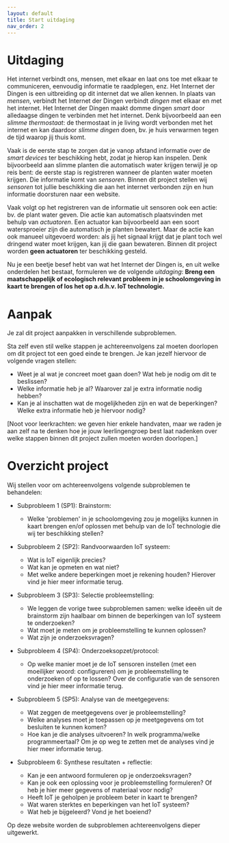 ```yaml
---
layout: default
title: Start uitdaging
nav_order: 2
---
```

# Uitdaging
Het internet verbindt ons, mensen, met elkaar en laat ons toe met elkaar te communiceren, eenvoudig informatie te raadplegen, enz. Het Internet der Dingen is een uitbreiding op dit internet dat we allen kennen.
In plaats van _mensen_, verbindt het Internet der Dingen verbindt _dingen_ met elkaar en met het internet. Het Internet der Dingen maakt domme dingen _smart_ door alledaagse dingen te verbinden met het internet. 
Denk bijvoorbeeld aan een _slimme thermostaat_: de thermostaat in je living wordt verbonden met het internet en kan daardoor _slimme dingen_ doen, 
bv. je huis verwarmen tegen de tijd waarop jij thuis komt. 

Vaak is de eerste stap te zorgen dat je vanop afstand informatie over de _smart devices_ ter beschikking hebt, zodat je hierop kan inspelen. Denk bijvoorbeeld aan slimme planten die automatisch water krijgen terwijl je op reis bent: de eerste stap is registreren wanneer de planten water moeten krijgen. 
Die informatie komt van _sensoren_. Binnen dit project stellen wij _sensoren_ tot jullie beschikking die aan het internet verbonden zijn en hun informatie doorsturen naar een website.

Vaak volgt op het registreren van de informatie uit sensoren ook een actie: bv. de plant water geven. 
Die actie kan automatisch plaatsvinden met behulp van _actuatoren_. Een actuator kan bijvoorbeeld aan een soort watersproeier zijn die automatisch je planten bewatert. 
Maar de actie kan ook manueel uitgevoerd worden: als jij het signaal krijgt dat je plant toch wel dringend water moet krijgen, kan jij die gaan bewateren.
Binnen dit project worden __geen actuatoren__ ter beschikking gesteld. 

Nu je een beetje besef hebt van wat het Internet der Dingen is, en uit welke onderdelen het bestaat, formuleren we de volgende _uitdaging_:
__Breng een maatschappelijk of ecologisch relevant probleem in je schoolomgeving in kaart te brengen of los het op a.d.h.v. IoT technologie.__

# Aanpak

Je zal dit project aanpakken in verschillende subproblemen. 

Sta zelf even stil welke stappen je achtereenvolgens zal moeten doorlopen om dit project tot een goed einde te brengen.
Je kan jezelf hiervoor de volgende vragen stellen:
- Weet je al wat je concreet moet gaan doen? Wat heb je nodig om dit te beslissen?
- Welke informatie heb je al? Waarover zal je extra informatie nodig hebben?
- Kan je al inschatten wat de mogelijkheden zijn en wat de beperkingen? Welke extra informatie heb je hiervoor nodig?

\[Noot voor leerkrachten: we geven hier enkele handvaten, maar we raden je aan zelf na te denken hoe je jouw leerlingengroep best laat nadenken over welke stappen binnen dit project zullen moeten worden doorlopen.\]

# Overzicht project

Wij stellen voor om achtereenvolgens volgende subproblemen te behandelen:

* Subprobleem 1 (SP1): Brainstorm: 
    * Welke 'problemen' in je schoolomgeving zou je mogelijks kunnen in kaart brengen en/of oplossen met behulp van de IoT technologie die wij ter beschikking stellen?

* Subprobleem 2 (SP2): Randvoorwaarden IoT systeem: 
    * Wat is IoT eigenlijk precies? 
    * Wat kan je opmeten en wat niet? 
    * Met welke andere beperkingen moet je rekening houden?
    Hierover vind je hier meer informatie terug.

* Subprobleem 3 (SP3): Selectie probleemstelling:
    * We leggen de vorige twee subproblemen samen: welke ideeën uit de brainstorm zijn haalbaar om binnen de beperkingen van IoT systeem te onderzoeken?
    * Wat moet je meten om je probleemstelling te kunnen oplossen?
    * Wat zijn je onderzoeksvragen?

* Subprobleem 4 (SP4): Onderzoeksopzet/protocol:
    * Op welke manier moet je de IoT sensoren instellen (met een moeilijker woord: configureren) om je probleemstelling te onderzoeken of op te lossen?
    Over de configuratie van de sensoren vind je hier meer informatie terug.

* Subprobleem 5 (SP5): Analyse van de meetgegevens:
    * Wat zeggen de meetgegevens over je probleemstelling?
    * Welke analyses moet je toepassen op je meetgegevens om tot besluiten te kunnen komen?    
	* Hoe kan je die analyses uitvoeren? In welk programma/welke programmeertaal?
    Om je op weg te zetten met de analyses vind je hier meer informatie terug.

* Subprobleem 6: Synthese resultaten + reflectie:
    * Kan je een antwoord formuleren op je onderzoeksvragen?
    * Kan je ook een oplossing voor je probleemstelling formuleren? Of heb je hier meer gegevens of materiaal voor nodig?
    * Heeft IoT je geholpen je probleem beter in kaart te brengen?
    * Wat waren sterktes en beperkingen van het IoT systeem?
    * Wat heb je bijgeleerd? Vond je het boeiend? 
	
Op deze website worden de subproblemen achtereenvolgens dieper uitgewerkt. 
